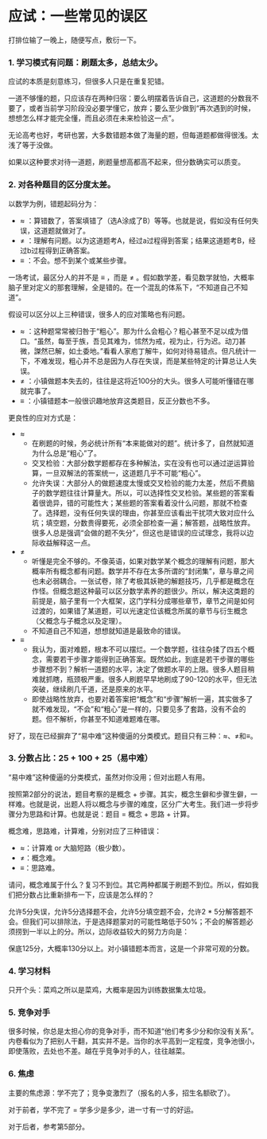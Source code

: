 # 应试：一些常见的误区

打排位输了一晚上，随便写点，敷衍一下。

### 1. 学习模式有问题：刷题太多，总结太少。

应试的本质是刻意练习，但很多人只是在重复犯错。

一道不够懂的题，只应该存在两种归宿：要么明摆着告诉自己，这道题的分数我不要了，或者当前学习阶段没必要学懂它，放弃；要么至少做到“再次遇到的时候，想想怎么样才能完全懂，而且必须在未来检验这一点”。

无论高考也好，考研也罢，大多数错题本做了海量的题，但每道题都做得很浅。太浅了等于没做。

如果以这种要求对待一道题，刷题量想高都高不起来，但分数确实可以质变。

### 2. 对各种题目的区分度太差。

以数学为例，错题起码分为：

- ≈ ：算错数了，答案填错了（选A涂成了B）等等。也就是说，假如没有任何失误，这道题就做对了。
- ≠ ：理解有问题。以为这道题考A，经过a过程得到答案；结果这道题考B，经过b过程得到正确答案。
- ≡ ：不会。想不到某个或某些步骤。

一场考试，最区分人的并不是 ≡ ，而是 ≠ 。假如数学差，看见数学就怕，大概率脑子里对定义的那套理解，全是错的。在一个混乱的体系下，“不知道自己不知道”。

假设可以区分以上三种错误，很多人的应对策略也有问题。

- ≈ ：这种题常常被归咎于“粗心”。那为什么会粗心？粗心甚至不足以成为借口。“虽然，每至于族，吾见其难为，怵然为戒，视为止，行为迟。动刀甚微，謋然已解，如土委地。”看看人家庖丁解牛，如何对待易错点。但凡统计一下，不难发现，粗心并不总是因为人存在失误，而是某些特定的计算总让人失误。
- ≠ ：小镇做题本失去的，往往是这将近100分的大头。很多人可能听懂错在哪就完事了。
- ≡ ：小镇错题本一般很识趣地放弃这类题目，反正分数也不多。

更良性的应对方式是：

- ≈ 
	- 在刷题的时候，务必统计所有“本来能做对的题”。统计多了，自然就知道为什么总是“粗心”了。
	- 交叉检验：大部分数学题都存在多种解法，实在没有也可以通过逆运算验算，一旦双解法的答案统一，这道题几乎不可能“粗心”。
	- 允许失误：大部分人的做题速度太慢或交叉检验的能力太差，然后不费脑子的数学题往往计算量大。所以，可以选择性交叉检验。某些题的答案看着很诡异，错的可能性大；某些题的答案看着没什么问题，那就不检查了。选择题，没有任何失误的理由，你甚至应该看出干扰项大致对应什么坑；填空题，分数贵得要死，必须全部检查一遍；解答题，战略性放弃。很多人总是强调“会做的题不失分”，但这也是错误的应试理念，我将以边际收益解释这一点。
- ≠ 
	- 听懂是完全不够的。不像英语，如果对数学某个概念的理解有问题，那大概率所有概念都有问题。数学并不存在太多所谓的“封闭集”，章与章之间也未必弱耦合。一张试卷，除了考极其妖艳的解题技巧，几乎都是概念在作怪。但概念题这种最可以区分数学素养的题很少。所以，解决这类题的前提是，脑子里有一个大框架，这门学科分成哪些章节，章节之间是如何过渡的，如果错了某道题，可以光速定位该概念所属的章节与衍生概念（父概念与子概念以及定理）。
	- 不知道自己不知道，想想就知道是最致命的错误。
- ≡
	- 我认为，面对难题，根本不可以摆烂。一个数学题，往往杂揉了四五个概念，需要若干步骤才能得到正确答案。既然如此，到底是若干步骤的哪些步骤想不到？解析一道题的水平，决定了做题水平的上限。很多人题目稍难就抓瞎，瓶颈极严重。很多人刷题早早地刷成了90-120的水平，但无法突破，继续刷几千道，还是原来的水平。
	- 即使战略性放弃，也要对着答案把“概念”和“步骤”解析一遍，其实做多了就不难发现，“不会”和“粗心”是一样的，只要见多了套路，没有不会的题。但不解析，你甚至不知道难题难在哪。

好了，现在已经摒弃了“易中难”这种傻逼的分类模式。题目只有三种：≈、≠和≡。

### 3. 分数占比：25 + 100 + 25（易中难）

“易中难”这种傻逼的分类模式，虽然对你没用；但对出题人有用。

按照第2部分的说法，题目考察的是概念 + 步骤。其实，概念生僻和步骤生僻，一样难。也就是说，出题人将以概念与步骤的难度，区分广大考生。我们进一步将步骤分为思路和计算。也就是说：题目 = 概念 + 思路 + 计算。

概念难，思路难，计算难，分别对应了三种错误：

- ≈：计算难 or 大脑短路（极少数）。
- ≠：概念难。
- ≡：思路难。

请问，概念难属于什么？复习不到位。其它两种都属于刷题不到位。所以，假如我们把分数占比重新排布一下，应该是怎么样的？

允许5分失误，允许5分选择题不会，允许5分填空题不会，允许2 * 5分解答题不会。但我们可以排除法，于是选择题蒙对的可能性略低于50%；不会的解答题必须捞到一半以上的分。所以，边际收益较大的努力方向是：

保底125分，大概率130分以上。对小镇错题本而言，这是一个非常可观的分数。

### 4. 学习材料

只开个头：菜鸡之所以是菜鸡，大概率是因为训练数据集太垃圾。

### 5. 竞争对手

很多时候，你总是太担心你的竞争对手，而不知道“他们考多少分和你没有关系”。内卷看似为了把别人干翻，其实并不是。当你的水平高到一定程度，竞争池很小，即使落败，去处也不差。越在乎竞争对手的人，往往越菜。

### 6. 焦虑

主要的焦虑源：学不完了；竞争变激烈了（报名的人多，招生名额砍了）。

对于前者，学不完了 = 学多少是多少，进一寸有一寸的好运。

对于后者，参考第5部分。